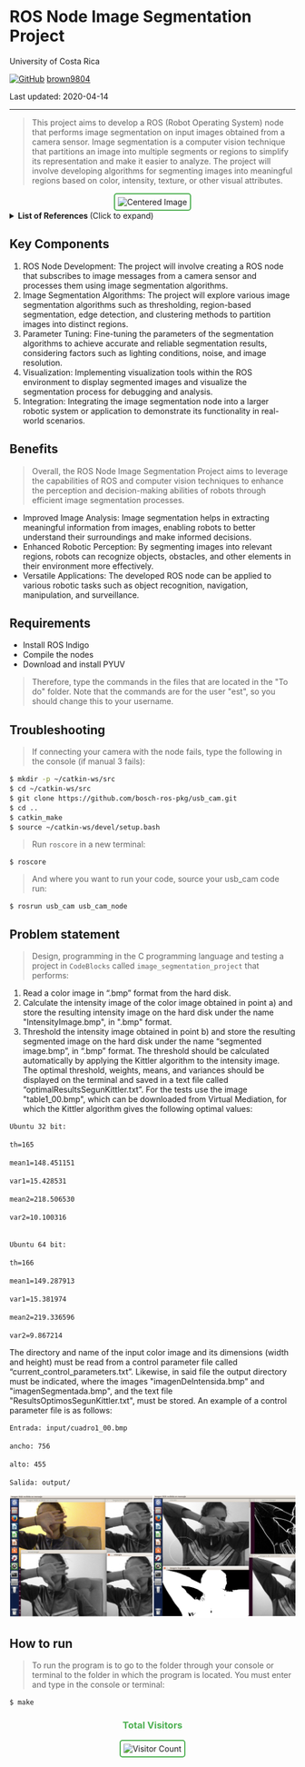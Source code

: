 # ROS Node Image Segmentation Project

University of Costa Rica 

[![GitHub](https://img.shields.io/badge/--181717?logo=github&logoColor=ffffff)](https://github.com/)
[brown9804](https://github.com/brown9804)

Last updated: 2020-04-14

------------------------------------------

> This project aims to develop a ROS (Robot Operating System) node that performs image segmentation on input images obtained from a camera sensor. Image segmentation is a computer vision technique that partitions an image into multiple segments or regions to simplify its representation and make it easier to analyze. The project will involve developing algorithms for segmenting images into meaningful regions based on color, intensity, texture, or other visual attributes.

<div align="center">
  <img src="https://github.com/user-attachments/assets/9947e907-db45-4b4a-bda2-464fda16fd76" alt="Centered Image" style="border: 2px solid #4CAF50; border-radius: 5px; padding: 5px;"/>
</div>


<details>
<summary><b>List of References </b> (Click to expand)</summary>

- [Writing a simple publisher and subscriber (Python)](https://docs.ros.org/en/foxy/Tutorials/Beginner-Client-Libraries/Writing-A-Simple-Py-Publisher-And-Subscriber.html)

</details>

## Key Components
1. ROS Node Development: The project will involve creating a ROS node that subscribes to image messages from a camera sensor and processes them using image segmentation algorithms.
2. Image Segmentation Algorithms: The project will explore various image segmentation algorithms such as thresholding, region-based segmentation, edge detection, and clustering methods to partition images into distinct regions.
3. Parameter Tuning: Fine-tuning the parameters of the segmentation algorithms to achieve accurate and reliable segmentation results, considering factors such as lighting conditions, noise, and image resolution.
4. Visualization: Implementing visualization tools within the ROS environment to display segmented images and visualize the segmentation process for debugging and analysis.
5. Integration: Integrating the image segmentation node into a larger robotic system or application to demonstrate its functionality in real-world scenarios.

## Benefits

> Overall, the ROS Node Image Segmentation Project aims to leverage the capabilities of ROS and computer vision techniques to enhance the perception and decision-making abilities of robots through efficient image segmentation processes.

- Improved Image Analysis: Image segmentation helps in extracting meaningful information from images, enabling robots to better understand their surroundings and make informed decisions.
- Enhanced Robotic Perception: By segmenting images into relevant regions, robots can recognize objects, obstacles, and other elements in their environment more effectively.
- Versatile Applications: The developed ROS node can be applied to various robotic tasks such as object recognition, navigation, manipulation, and surveillance.


## Requirements

* Install ROS Indigo
* Compile the nodes
* Download and install PYUV

> Therefore, type the commands in the files that are located in the "To do" folder. Note that the commands are for the user "est", so you should change this to your username.

## Troubleshooting

> If connecting your camera with the node fails, type the following in the console (if manual 3 fails):

```bash
$ mkdir -p ~/catkin-ws/src
$ cd ~/catkin-ws/src
$ git clone https://github.com/bosch-ros-pkg/usb_cam.git
$ cd ..
$ catkin_make
$ source ~/catkin-ws/devel/setup.bash
```

> Run `roscore` in a new terminal:

```
$ roscore
```

> And where you want to run your code, source your usb_cam code run:

```
$ rosrun usb_cam usb_cam_node
```

## Problem statement 

> Design, programming in the C programming language and testing a project in `CodeBlocks` called `image_segmentation_project` that performs:

1. Read a color image in “.bmp” format from the hard disk.
2. Calculate the intensity image of the color image obtained in point a) and store the resulting intensity image on the hard disk under the name "IntensityImage.bmp", in ".bmp" format.
3.  Threshold the intensity image obtained in point b) and store the resulting segmented image on the hard disk under the name “segmented image.bmp”, in “.bmp” format. The threshold should be calculated automatically by applying the Kittler algorithm to the intensity image. The optimal threshold, weights, means, and variances should be displayed on the terminal and saved in a text file called “optimalResultsSegunKittler.txt”. For the tests use the image "table1_00.bmp", which can be downloaded from Virtual Mediation, for which the Kittler algorithm gives the following optimal values:


```
Ubuntu 32 bit:

th=165

mean1=148.451151

var1=15.428531

mean2=218.506530

var2=10.100316


Ubuntu 64 bit:

th=166

mean1=149.287913 

var1=15.381974 

mean2=219.336596 

var2=9.867214
```

The directory and name of the input color image and its dimensions (width and height) must be read from a control parameter file called “current_control_parameters.txt”. Likewise, in said file the output directory must be indicated, where the images "imagenDeIntensida.bmp" and "imagenSegmentada.bmp", and the text file "ResultsOptimosSegunKittler.txt", must be stored. An example of a control parameter file is as follows:


```
Entrada: input/cuadro1_00.bmp 

ancho: 756

alto: 455

Salida: output/
```

![](./_docs/img/output_img_seg_project_def.png)

## How to run

> To run the program is to go to the folder through your console or terminal to the folder in which the program is located. You must enter and type in the console or terminal:

```
$ make
```


<div align="center">
  <h3 style="color: #4CAF50;">Total Visitors</h3>
  <img src="https://profile-counter.glitch.me/brown9804/count.svg" alt="Visitor Count" style="border: 2px solid #4CAF50; border-radius: 5px; padding: 5px;"/>
</div>
